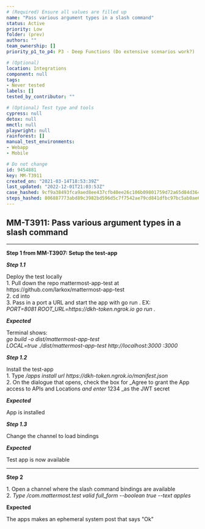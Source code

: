 ```yaml
---
# (Required) Ensure all values are filled up
name: "Pass various argument types in a slash command"
status: Active
priority: Low
folder: (prev)
authors: ""
team_ownership: []
priority_p1_to_p4: P3 - Deep Functions (Do extensive scenarios work?)

# (Optional)
location: Integrations
component: null
tags: 
- Never tested
labels: []
tested_by_contributor: ""

# (Optional) Test type and tools
cypress: null
detox: null
mmctl: null
playwright: null
rainforest: []
manual_test_environments: 
- Webapp
- Mobile

# Do not change
id: 9454881
key: MM-T3911
created_on: "2021-03-14T18:53:39Z"
last_updated: "2022-12-01T21:03:53Z"
case_hashed: 9cf9a38493fca9aed8ee437cfb40ee26c106b09801759d72a65d84d36477810a38013dee5f54b3c9e8a5104a070e12a2
steps_hashed: 806887773abd89c3982bd596d5c7f7542ae79cd841dfbc97bc5ab0ae6bbea4d7e81e5242b150ebee2df6ba4c2d5d861d
---
```


<!-- (Auto-generated) Based on frontmatter's "key" and "name" -->

## MM-T3911: Pass various argument types in a slash command

---

**Step 1 from MM-T3907: Setup the test-app**

<!-- (Auto-generated) Note: Steps 1.1 to 1.3 should not be updated here. Instead, modify directly to the referenced MM-T3907 test case. -->

_**Step 1.1**_

Deploy the test locally\
1\. Pull down the repo mattermost-app-test at https\://github.com/larkox/mattermost-app-test\
2\. cd into\
3\. Pass in a port a URL and start the app with go run . EX:\
_PORT=8081 ROOT\_URL=https\://dkh-token.ngrok.io go run ._

_**Expected**_

Terminal shows:\
_go build -o dist/mattermost-app-test\
LOCAL=true ./dist/mattermost-app-test http\://localhost:3000 :3000_

_**Step 1.2**_

Install the test-app\
1\. Type _/apps install url https\://dkh-token.ngrok.io/manifest.json_\
2\. On the dialogue that opens, check the box for \_Agree to grant the App access to APIs and Locations _and enter_ 1234 \_as the JWT secret

_**Expected**_

App is installed

_**Step 1.3**_

Change the channel to load bindings

_**Expected**_

Test app is now available

---

**Step 2**

1\. Open a channel where the slash command bindings are available\
2\. _Type /com.mattermost.test valid full\_form --boolean true --text apples_

**Expected**

The apps makes an ephemeral system post that says "Ok"
